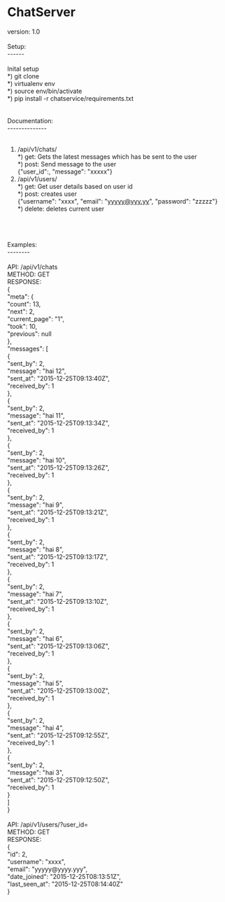 # ChatServer<br/>
version: 1.0<br/>
<br/>
Setup:<br/>
------<br/>
<br/>
Inital setup<br/>
   *) git clone <path><br/>
   *) virtualenv env<br/>
   *) source env/bin/activate<br/>
   *) pip install -r chatservice/requirements.txt<br/>
<br/>
<br/>
Documentation:<br/>
--------------<br/>
<br/>
1. /api/v1/chats/<br/>
   *) get: Gets the latest messages which has be sent to the user<br/>
   *) post: Send message to the user<br/>
   		{"user_id":<number>, "message": "xxxxx"}<br/>
2. /api/v1/users/<br/>
   *) get: Get user details based on user id<br/>
   *) post: creates user <br/>
        {"username": "xxxx", "email": "yyyyy@yyy.yy", "password": "zzzzz"}<br/>
   *) delete: deletes current user<br/>
<br/>
<br/>
<br/>
Examples:<br/>
--------<br/>
<br/>
API: /api/v1/chats<br/>
METHOD: GET<br/>
RESPONSE: <br/>
	{<br/>
	  "meta": {<br/>
	    "count": 13,<br/>
	    "next": 2,<br/>
	    "current_page": "1",<br/>
	    "took": 10,<br/>
	    "previous": null<br/>
	  },<br/>
	  "messages": [<br/>
	    {<br/>
	      "sent_by": 2,<br/>
	      "message": "hai 12",<br/>
	      "sent_at": "2015-12-25T09:13:40Z",<br/>
	      "received_by": 1<br/>
	    },<br/>
	    {<br/>
	      "sent_by": 2,<br/>
	      "message": "hai 11",<br/>
	      "sent_at": "2015-12-25T09:13:34Z",<br/>
	      "received_by": 1<br/>
	    },<br/>
	    {<br/>
	      "sent_by": 2,<br/>
	      "message": "hai 10",<br/>
	      "sent_at": "2015-12-25T09:13:26Z",<br/>
	      "received_by": 1<br/>
	    },<br/>
	    {<br/>
	      "sent_by": 2,<br/>
	      "message": "hai 9",<br/>
	      "sent_at": "2015-12-25T09:13:21Z",<br/>
	      "received_by": 1<br/>
	    },<br/>
	    {<br/>
	      "sent_by": 2,<br/>
	      "message": "hai 8",<br/>
	      "sent_at": "2015-12-25T09:13:17Z",<br/>
	      "received_by": 1<br/>
	    },<br/>
	    {<br/>
	      "sent_by": 2,<br/>
	      "message": "hai 7",<br/>
	      "sent_at": "2015-12-25T09:13:10Z",<br/>
	      "received_by": 1<br/>
	    },<br/>
	    {<br/>
	      "sent_by": 2,<br/>
	      "message": "hai 6",<br/>
	      "sent_at": "2015-12-25T09:13:06Z",<br/>
	      "received_by": 1<br/>
	    },<br/>
	    {<br/>
	      "sent_by": 2,<br/>
	      "message": "hai 5",<br/>
	      "sent_at": "2015-12-25T09:13:00Z",<br/>
	      "received_by": 1<br/>
	    },<br/>
	    {<br/>
	      "sent_by": 2,<br/>
	      "message": "hai 4",<br/>
	      "sent_at": "2015-12-25T09:12:55Z",<br/>
	      "received_by": 1<br/>
	    },<br/>
	    {<br/>
	      "sent_by": 2,<br/>
	      "message": "hai 3",<br/>
	      "sent_at": "2015-12-25T09:12:50Z",<br/>
	      "received_by": 1<br/>
	    }<br/>
	  ]<br/>
	}<br/>
<br/>
API: /api/v1/users/?user_id=<id><br/>
METHOD: GET<br/>
RESPONSE: <br/>
	{<br/>
	  "id": 2,<br/>
	  "username": "xxxx",<br/>
	  "email": "yyyyy@yyyy.yyy",<br/>
	  "date_joined": "2015-12-25T08:13:51Z",<br/>
	  "last_seen_at": "2015-12-25T08:14:40Z"<br/>
	}<br/>
